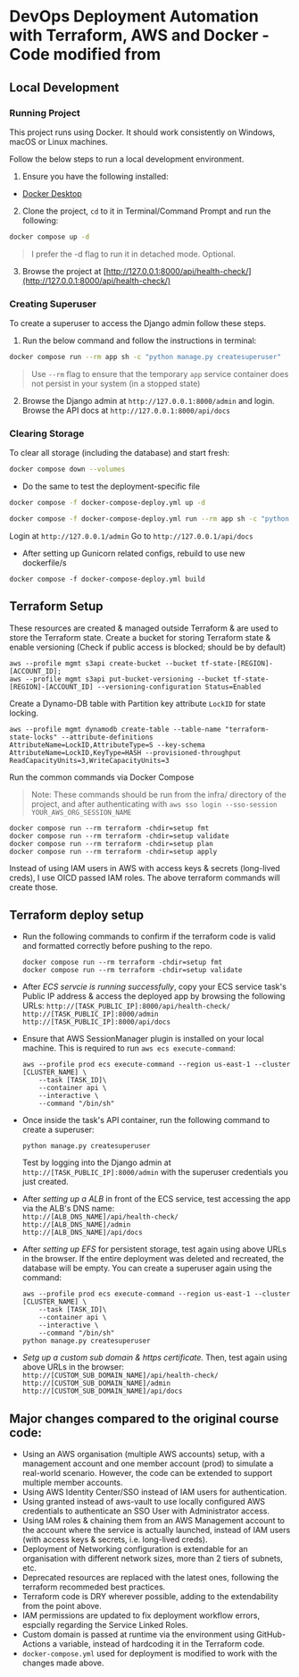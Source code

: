 # DevOps Deployment Automation with Terraform, AWS and Docker - Code modified from 

## Local Development

### Running Project

This project runs using Docker. It should work consistently on Windows, macOS or Linux machines.

Follow the below steps to run a local development environment.

1.  Ensure you have the following installed:

- [Docker Desktop](https://www.docker.com/products/docker-desktop/)

2.  Clone the project, `cd` to it in Terminal/Command Prompt and run the following:

```sh
docker compose up -d
```
>I prefer the -d flag to run it in detached mode. Optional.

3.  Browse the project at [http://127.0.0.1:8000/api/health-check/](http://127.0.0.1:8000/api/health-check/)

### Creating Superuser

To create a superuser to access the Django admin follow these steps.

1.  Run the below command and follow the instructions in terminal:
```sh
docker compose run --rm app sh -c "python manage.py createsuperuser"
```
>Use `--rm` flag to ensure that the temporary `app` service container does not persist in your system (in a stopped state)

2.  Browse the Django admin at `http://127.0.0.1:8000/admin` and login. Browse the API docs at `http://127.0.0.1:8000/api/docs` 

### Clearing Storage

To clear all storage (including the database) and start fresh:
```sh
docker compose down --volumes
```

- Do the same to test the deployment-specific file
```sh
docker compose -f docker-compose-deploy.yml up -d
```
```sh
docker compose -f docker-compose-deploy.yml run --rm app sh -c "python manage.py createsuperuser"
```
Login at `http://127.0.0.1/admin`
Go to `http://127.0.0.1/api/docs`

- After setting up Gunicorn related configs, rebuild to use new dockerfile/s
```
docker compose -f docker-compose-deploy.yml build
```

## Terraform Setup
These resources are created & managed outside Terraform & are used to store the Terraform state.
Create a bucket for storing Terraform state & enable versioning (Check if public access is blocked; should be by default)
```
aws --profile mgmt s3api create-bucket --bucket tf-state-[REGION]-[ACCOUNT_ID];
aws --profile mgmt s3api put-bucket-versioning --bucket tf-state-[REGION]-[ACCOUNT_ID] --versioning-configuration Status=Enabled
```
Create a Dynamo-DB table with Partition key attribute `LockID` for state locking.
```
aws --profile mgmt dynamodb create-table --table-name "terraform-state-locks" --attribute-definitions AttributeName=LockID,AttributeType=S --key-schema AttributeName=LockID,KeyType=HASH --provisioned-throughput ReadCapacityUnits=3,WriteCapacityUnits=3
```

Run the common commands via Docker Compose
>Note: These  commands should be run from the infra/ directory of the project, and after authenticating with `aws sso login --sso-session YOUR_AWS_ORG_SESSION_NAME`
```
docker compose run --rm terraform -chdir=setup fmt
docker compose run --rm terraform -chdir=setup validate
docker compose run --rm terraform -chdir=setup plan
docker compose run --rm terraform -chdir=setup apply
```
Instead of using IAM users in AWS with access keys & secrets (long-lived creds), I use OICD passed IAM roles. The above terraform commands will create those.

## Terraform deploy setup
- Run the following commands to confirm if the terraform code is valid and formatted correctly before pushing to the repo.
    ```
    docker compose run --rm terraform -chdir=setup fmt
    docker compose run --rm terraform -chdir=setup validate
    ```
- After *ECS servcie is running successfully*, copy your ECS service task's Public IP address & access the deployed app by browsing the following URLs:
    `http://[TASK_PUBLIC_IP]:8000/api/health-check/`  
    `http://[TASK_PUBLIC_IP]:8000/admin`  
    `http://[TASK_PUBLIC_IP]:8000/api/docs`  

- Ensure that AWS SessionManager plugin is installed on your local machine. This is required to run `aws ecs execute-command`:
    ```
    aws --profile prod ecs execute-command --region us-east-1 --cluster [CLUSTER_NAME] \
        --task [TASK_ID]\
        --container api \
        --interactive \
        --command "/bin/sh"
    ```
- Once inside the task's API container, run the following command to create a superuser:
    ```
    python manage.py createsuperuser
    ```
    Test by logging into the Django admin at `http://[TASK_PUBLIC_IP]:8000/admin` with the superuser credentials you just created.
- After *setting up a ALB* in front of the ECS service, test accessing the app via the ALB's DNS name:  
    `http://[ALB_DNS_NAME]/api/health-check/`  
    `http://[ALB_DNS_NAME]/admin`  
    `http://[ALB_DNS_NAME]/api/docs`
- After *setting up EFS* for persistent storage, test again using above URLs in the browser. If the entire deployment was deleted and recreated, the database will be empty. You can create a superuser again using the command:
    ```
    aws --profile prod ecs execute-command --region us-east-1 --cluster [CLUSTER_NAME] \
        --task [TASK_ID]\
        --container api \
        --interactive \
        --command "/bin/sh"
    python manage.py createsuperuser
    ```
- *Setg up a custom sub domain & https certificate.* Then, test again using above URLs in the browser:
    `http://[CUSTOM_SUB_DOMAIN_NAME]/api/health-check/`  
    `http://[CUSTOM_SUB_DOMAIN_NAME]/admin`  
    `http://[CUSTOM_SUB_DOMAIN_NAME]/api/docs`


## Major changes compared to the original course code:
- Using an AWS organisation (multiple AWS accounts) setup, with a management account and one member account (prod) to simulate a real-world scenario. However, the code can be extended to support multiple member accounts.
- Using AWS Identity Center/SSO instead of IAM users for authentication.
- Using granted instead of aws-vault to use locally configured AWS credentials to authenticate an SSO User with Administrator access.
- Using IAM roles & chaining them from an AWS Management account to the account where the service is actually launched, instead of IAM users (with access keys & secrets, i.e. long-lived creds).
- Deployment of Networking configuration is extendable for an organisation with different network sizes, more than 2 tiers of subnets, etc.
- Deprecated resources are replaced with the latest ones, following the terraform recommeded best practices.
- Terraform code is DRY wherever possible, adding to the extendability from the point above.
- IAM permissions are updated to fix deployment workflow errors, espcially regarding the Service Linked Roles.
- Custom domain is passed at runtime via the environment using GitHub-Actions a variable, instead of hardcoding it in the Terraform code.
- `docker-compose.yml` used for deployment is modified to work with the changes made above.